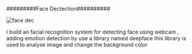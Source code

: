   #########Face Dectection##########


![face dec](https://user-images.githubusercontent.com/81293137/163672525-9f4be657-96f6-4d99-b833-a6bb892f5826.jpg)


I build an facial recognition system for detecting face using webcam , 
adding emotion detection by use a library named deepface 
this library is used to analyse image and change the background color 
